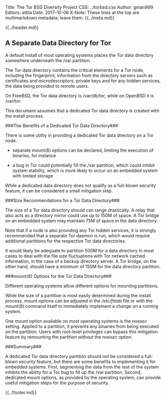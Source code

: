 Title: The Tor BSD Diversity Project
CSS: ../torbsd.css
Author: gman999
Editors: attila
Date: 2017-10-06
X-Note: These lines at the top are multimarkdown metadata; leave them.
{{../meta.md}}

{{../header.md}}

## A Separate Data Directory for Tor ##

A default install of most operating systems places the Tor data directory somewhere underneath the /var partition.

The Tor data directory contains the critical elements for a Tor node, including the fingerprint, information from the directory servers such as certificates and microdescriptors, private keys and for any hidden services, the data being provided to remote users.

On FreeBSD, the Tor data directory is /var/db/tor, while on OpenBSD it is /var/tor.

This document assumes that a dedicated Tor data directory is created with the install process.

###The Benefits of a Dedicated Tor Data Directory###

There is some utility in providing a dedicated Tor data directory on a Tor node.

* separate mount(8) options can be declared, limiting the execution of binaries, for instance

* a bug in Tor could potentially fill the /var partition, which could inhibit system stability, which is more likely to occur on an embedded system with limited storage

While a dedicated data directory does not qualify as a full-blown security feature, it can be considered a small mitigation step.

###Size Recommendations for a Tor Data Directory###

The size of a Tor data directory should can range drastically. A relay that also acts as a directory mirror could use up to 150M of space. A Tor bridge on an embedded system may maintain 75M of space in the data directory.

Note that if a node is also providing any Tor hidden services, it is strongly recommended that a separate Tor daemon is run, which would require additional partitions for the respective Tor data directories.

It would likely be adequate to partition 500M for a data directory in most cases to deal with the file size fluctuations with Tor network cached information, in the case of a backup directory server. A Tor bridge, on the other hand, should have a minimum of 150M for the data directory partition.

###mount(8) Options for the Tor Data Directory###

Different operating systems allow different options for mounting partitions.

While the size of a partition is most easily determined during the install process, mount options can be adjusted in the _/etc/fstab_ file or with the mount(8) command itself to immediately implement a change on a running system.

One mount option available on most operating systems is the _noexec_ setting. Applied to a partition, it prevents any binaries from being executed on the partition. Users with root-level privileges can bypass this mitigation feature by remounting the partition without the _noexec_ option.

###Summary###

A dedicated Tor data directory partition should not be considered a full-blown security feature, but there are some benefits to implementing it for embedded systems. First, segmenting the data from the rest of the system inhibits the ability for a Tor bug to fill up the /var partition. Second, dedicated mount options, as provided by the operating system, can provide useful mitigation steps for the purpose of security.







{{../footer.md}}
